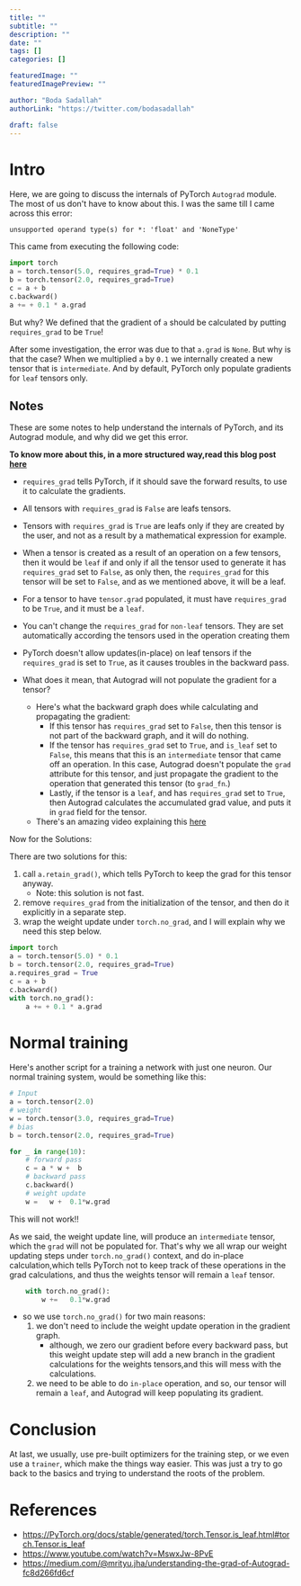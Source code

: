```yaml
---
title: ""
subtitle: ""
description: ""
date: ""
tags: []
categories: []

featuredImage: ""
featuredImagePreview: ""

author: "Boda Sadallah"
authorLink: "https://twitter.com/bodasadallah"

draft: false
---
```


# Intro

Here, we are going to discuss the internals of PyTorch `Autograd` module. The most of us don't have to know about this. I was the same till I came across this error:

```
unsupported operand type(s) for *: 'float' and 'NoneType'
```

This came from executing the following code:

```python
import torch
a = torch.tensor(5.0, requires_grad=True) * 0.1
b = torch.tensor(2.0, requires_grad=True)
c = a + b
c.backward()
a += + 0.1 * a.grad
```

But why? We defined that the gradient of `a` should be calculated by putting `requires_grad` to be `True`!

After some investigation, the error was due to that `a.grad` is `None`. But why is that the case? When we multiplied `a` by `0.1` we internally created a new tensor that is `intermediate`. And by default, PyTorch only populate gradients for `leaf` tensors only.

## Notes

These are some notes to help understand the internals of PyTorch, and its Autograd module, and why did we get this error.

**To know more about this, in a more structured way,read this blog post [here](https://medium.com/@mrityu.jha/understanding-the-grad-of-autograd-fc8d266fd6cf)**

- `requires_grad` tells PyTorch, if it should save the forward results, to use it to calculate the gradients.

- All tensors with `requires_grad` is `False` are leafs tensors.

- Tensors with `requires_grad` is `True` are leafs only if they are created by the user, and not as a result by a mathematical expression for example.

- When a tensor is created as a result of an operation on a few tensors, then it would be `leaf` if and only if all the tensor used to generate it has `requires_grad` set to `False`, as only then, the `requires_grad` for this tensor will be set to `False`, and as we mentioned above, it will be a leaf.

- For a tensor to have `tensor.grad` populated, it must have `requires_grad` to be `True`, and it must be a `leaf`.

- You can't change the `requires_grad` for `non-leaf` tensors. They are set automatically according the tensors used in the operation creating them

- PyTorch doesn't allow updates(in-place) on leaf tensors if the `requires_grad` is set to `True`, as it causes troubles in the backward pass.

- What does it mean, that Autograd will not populate the gradient for a tensor?
  - Here's what the backward graph does while calculating and propagating the gradient:
    - If this tensor has `requires_grad` set to `False`, then this tensor is not part of the backward graph, and it will do nothing.
    - If the tensor has `requires_grad` set to `True`, and `is_leaf` set to `False`, this means that this is an `intermediate` tensor that came off an operation. In this case, Autograd doesn't populate the `grad` attribute for this tensor, and just propagate the gradient to the operation that generated this tensor (to `grad_fn`.)
    - Lastly, if the tensor is a `leaf`, and has `requires_grad` set to `True`, then Autograd calculates the accumulated grad value, and puts it in `grad` field for the tensor.
  - There's an amazing video explaining this [here](https://www.youtube.com/watch?v=MswxJw-8PvE)

Now for the Solutions:

There are two solutions for this:

1. call `a.retain_grad()`, which tells PyTorch to keep the grad for this tensor anyway.
   - Note: this solution is not fast.
2. remove `requires_grad` from the initialization of the tensor, and then do it explicitly in a separate step.
3. wrap the weight update under `torch.no_grad`, and I will explain why we need this step below.

```python
import torch
a = torch.tensor(5.0) * 0.1
b = torch.tensor(2.0, requires_grad=True)
a.requires_grad = True
c = a + b
c.backward()
with torch.no_grad():
    a += + 0.1 * a.grad
```

# Normal training

Here's another script for a training a network with just one neuron. Our normal training system, would be something like this:

```python
# Input
a = torch.tensor(2.0)
# weight
w = torch.tensor(3.0, requires_grad=True)
# bias
b = torch.tensor(2.0, requires_grad=True)

for _ in range(10):
    # forward pass
    c = a * w +  b
    # backward pass
    c.backward()
    # weight update
    w =   w +  0.1*w.grad

```

This will not work!!

As we said, the weight update line, will produce an `intermediate` tensor, which the `grad` will not be populated for.
That's why we all wrap our weight updating steps under `torch.no_grad()` context, and do in-place calculation,which tells PyTorch not to keep track of these operations in the grad calculations, and thus the weights tensor will remain a `leaf` tensor.

```python
    with torch.no_grad():
        w +=   0.1*w.grad
```

- so we use `torch.no_grad()` for two main reasons:
  1. we don't need to include the weight update operation in the gradient graph.
     - although, we zero our gradient before every backward pass, but this weight update step will add a new branch in the gradient calculations for the weights tensors,and this will mess with the calculations.
  2. we need to be able to do `in-place` operation, and so, our tensor will remain a `leaf`, and Autograd will keep populating its gradient.

# Conclusion

At last, we usually, use pre-built optimizers for the training step, or we even use a `trainer`, which make the things way easier.
This was just a try to go back to the basics and trying to understand the roots of the problem.

# References

- https://PyTorch.org/docs/stable/generated/torch.Tensor.is_leaf.html#torch.Tensor.is_leaf
- https://www.youtube.com/watch?v=MswxJw-8PvE
- https://medium.com/@mrityu.jha/understanding-the-grad-of-Autograd-fc8d266fd6cf
